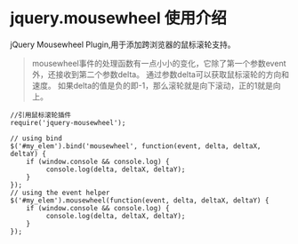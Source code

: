# jquery.mousewheel 使用介绍

jQuery Mousewheel Plugin,用于添加跨浏览器的鼠标滚轮支持。


> mousewheel事件的处理函数有一点小小的变化，它除了第一个参数event 外，还接收到第二个参数delta。
> 通过参数delta可以获取鼠标滚轮的方向和速度。
> 如果delta的值是负的即-1，那么滚轮就是向下滚动，正的1就是向上。


	//引用鼠标滚轮插件
	require('jquery-mousewheel');

	// using bind
	$('#my_elem').bind('mousewheel', function(event, delta, deltaX, deltaY) {
	    if (window.console && console.log) {
	         console.log(delta, deltaX, deltaY);
	    }
	});
	// using the event helper
	$('#my_elem').mousewheel(function(event, delta, deltaX, deltaY) {
	    if (window.console && console.log) {
	         console.log(delta, deltaX, deltaY);
	    }
	});